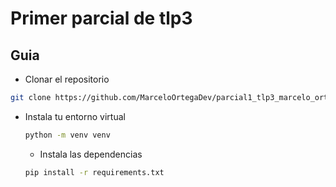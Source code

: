 # Primer parcial de tlp3

## Guia
- Clonar el repositorio
```bash
git clone https://github.com/MarceloOrtegaDev/parcial1_tlp3_marcelo_ortega.git
```
- Instala tu entorno virtual
  ```bash
  python -m venv venv
  ```
  - Instala las dependencias
  ```bash
  pip install -r requirements.txt
  ```
